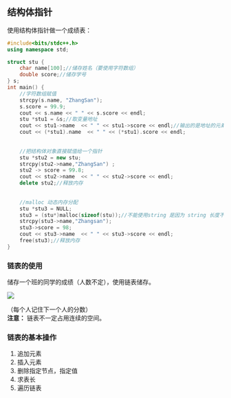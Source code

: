 ## 结构体指针
使用结构体指针做一个成绩表：
```cpp
#include<bits/stdc++.h>
using namespace std;

struct stu {
    char name[100];//储存姓名（要使用字符数组）
    double score;//储存学号
} s;
int main() {
	//字符数组赋值 
    strcpy(s.name, "ZhangSan");
    s.score = 99.9;
    cout << s.name << " " << s.score << endl;
	stu *stu1 = &s;//取变量地址
	cout << stu1->name  << " " << stu1->score << endl;//输出的是地址的元素 
	cout << (*stu1).name  << " " << (*stu1).score << endl;
	
	
	//把结构体对象直接赋值给一个指针
	stu *stu2 = new stu;
	strcpy(stu2->name,"ZhangSan") ;
	stu2 -> score = 99.8;
	cout << stu2->name  << " " << stu2->score << endl;
	delete stu2;//释放内存
	
	
	//malloc 动态内存分配 
	stu *stu3 = NULL;
	stu3 = (stu*)malloc(sizeof(stu));//不能使用string 是因为 string 长度不定
	strcpy(stu3->name,"Zhangsan");
	stu3->score = 98;
	cout << stu3->name  << " " << stu3->score << endl;
	free(stu3);//释放内存
}
```

### 链表的使用
储存一个班的同学的成绩（人数不定），使用链表储存。

![](https://s21.ax1x.com/2024/08/29/pAABNcR.png)

（每个人记住下一个人的分数）  
**注意：** 链表不一定占用连续的空间。

### 链表的基本操作
1. 追加元素
2. 插入元素
3. 删除指定节点，指定值
3. 求表长
3. 遍历链表
